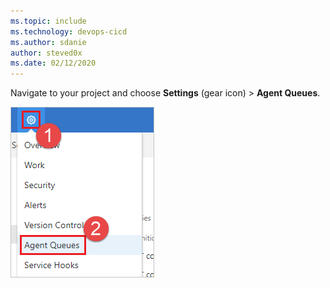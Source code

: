 ```yaml
---
ms.topic: include
ms.technology: devops-cicd
ms.author: sdanie
author: steved0x
ms.date: 02/12/2020
---
```


Navigate to your project and choose **Settings** (gear icon) > **Agent Queues**.

![Choose settings, Agent Queues](../../media/agent-queues-tab/settings-agent-queues-2018.png)

